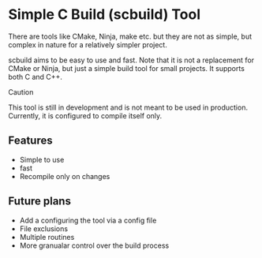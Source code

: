 # Simple C Build (scbuild) Tool
There are tools like CMake, Ninja, make etc. but they are not as simple, but complex in nature for a relatively simpler project.

scbuild aims to be easy to use and fast. Note that it is not a replacement for CMake or Ninja, but just a simple build tool for small projects.
It supports both C and C++.


> [!CAUTION]
> This tool is still in development and is not meant to be used in production.
> Currently, it is configured to compile itself only.

## Features
- Simple to use
- fast
- Recompile only on changes

## Future plans
- Add a configuring the tool via a config file
- File exclusions
- Multiple routines
- More granualar control over the build process

